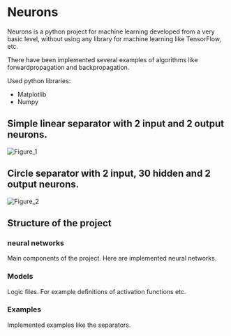 # Neurons

Neurons is a python project for machine learning developed from a very basic level, without using any library for machine learning like TensorFlow, etc.

There have been implemented several examples of algorithms like forwardpropagation and backpropagation.

Used python libraries:
- Matplotlib
- Numpy

## Simple linear separator with 2 input and 2 output neurons.
![Figure_1](https://user-images.githubusercontent.com/52102892/114315557-ceb15c00-9aff-11eb-84af-4f8c06b7508f.png)


## Circle separator with 2 input, 30 hidden and 2 output neurons.
![Figure_2](https://user-images.githubusercontent.com/52102892/114315696-59925680-9b00-11eb-9216-dcf462c4af65.png)

## Structure of the project

### neural networks
Main components of the project. Here are implemented neural networks.

### Models
Logic files. For example definitions of activation functions etc.

### Examples
Implemented examples like the separators.
